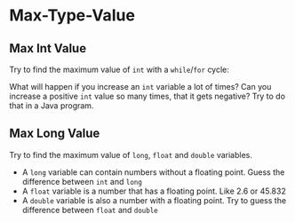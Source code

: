 # Max-Type-Value

## Max Int Value

Try to find the maximum value of `int` with a `while`/`for` cycle:

What will happen if you increase an `int` variable a lot of times?
Can you increase a positive `int` value so many times, that it gets negative?
Try to do that in a Java program.

## Max Long Value

Try to find the maximum value of `long`, `float` and `double` variables.

 * A `long` variable can contain numbers without a floating point. Guess the difference between `int` and `long`
 * A `float` variable is a number that has a floating point. Like 2.6 or 45.832
 * A `double` variable is also a number with a floating point. Try to guess the difference between `float` and `double`
 
